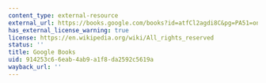 ```yaml
---
content_type: external-resource
external_url: https://books.google.com/books?id=atfCl2agdi8C&pg=PA51=onepage#v=onepage&q&f=false
has_external_license_warning: true
license: https://en.wikipedia.org/wiki/All_rights_reserved
status: ''
title: Google Books
uid: 914253c6-6eab-4ab9-a1f8-da2592c5619a
wayback_url: ''
---
```

